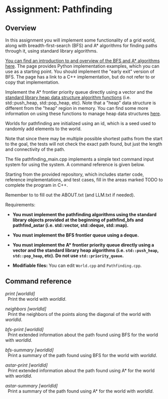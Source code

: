 # Assignment: Pathfinding


## Overview

In this assignment you will implement some functionality of a grid
world, along with breadth-first-search (BFS) and A* algorithms for
finding paths through it, using standard library algorithms.

[You can find an introduction to and overview of the BFS and A*
algorithms
here](https://www.redblobgames.com/pathfinding/a-star/introduction.html). The
page provides Python implementation examples, which you can use as a
starting point. You should implement the "early exit" version of
BFS. The page has a link to a C++ implementation, but do not refer to
or copy that implementation.

Implement the A\* frontier priority queue directly using
a vector and the [standard library heap data structure algorithm
functions](http://www.cplusplus.com/reference/algorithm/)
(i.e. std::push_heap, std::pop_heap, etc). Note that a "heap" data
structure is different from the "heap" region in memory. You can find
some more information on using these functions to manage heap data
structures
[here](https://www.fluentcpp.com/2018/03/13/heaps-priority-queues-stl-part-1/).

Worlds for pathfinding are initialized using an id, which is a seed
used to randomly add elements to the world.

Note that since there may be multiple possible shortest paths from the
start to the goal, the tests will not check the exact path found, but
just the length and connectivity of the path.

The file pathfinding_main.cpp implements a simple text command input system for using
the system.  A command reference is given below.

Starting from the provided repository, which includes starter code,
reference implementations, and test cases, fill in the areas marked
TODO to complete the program in C++.

Remember to to fill out the ABOUT.txt (and LLM.txt if needed).

Requirements:

* **You must implement the pathfinding algorithms using the standard library objects
  provided at the beginning of pathfind_bfs and pathfind_astar
  (i.e. std::vector, std::deque, std::map).**

* **You must implement the BFS frontier queue using a deque.**

* **You must implement the A\* frontier priority queue directly using
a vector and the standard library heap algorithms
(i.e. `std::push_heap`, `std::pop_heap`, etc). Do
not use `std::priority_queue`.**

* **Modifiable files:** You can edit `World.cpp` and `Pathfinding.cpp`.



## Command reference

*print [worldId]*  
&nbsp; Print the world with *worldId*.

*neighbors [worldId]*  
&nbsp; Print the neighbors of the points along the diagonal of the world with *worldId*.

*bfs-print [worldId]*  
&nbsp; Print extended information about the path found using BFS for the world with *worldId*.

*bfs-summary [worldId]*  
&nbsp; Print a summary of the path found using BFS for the world with *worldId*.

*astar-print [worldId]*  
&nbsp; Print extended information about the path found using A* for the world with *worldId*.

*astar-summary [worldId]*  
&nbsp; Print a summary of the path found using A* for the world with *worldId*.
